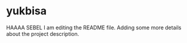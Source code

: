# yukbisa
HAAAA SEBEL
I am editing the README file. Adding some more details about the project description.

